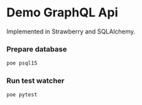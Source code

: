 # Demo GraphQL Api

Implemented in Strawberry and SQLAlchemy.

### Prepare database

```sh
poe psql15
```

### Run test watcher

```sh
poe pytest
```
